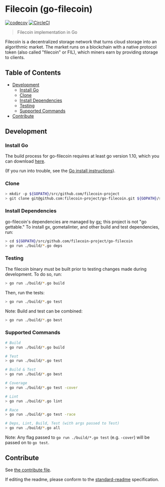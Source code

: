 # Filecoin (go-filecoin)

[![codecov](https://codecov.io/gh/filecoin-project/go-filecoin/branch/master/graph/badge.svg?token=J5QWYWkgHT)](https://codecov.io/gh/filecoin-project/go-filecoin)
[![CircleCI](https://circleci.com/gh/filecoin-project/go-filecoin.svg?style=svg&circle-token=5a9d1cb48788b41d98bdfbc8b15298816ec71fea)](https://circleci.com/gh/filecoin-project/go-filecoin)

> Filecoin implementation in Go

Filecoin is a decentralized storage network that turns cloud storage into an algorithmic market. The
market runs on a blockchain with a native protocol token (also called "filecoin" or FIL), which miners earn
by providing storage to clients.

## Table of Contents

- [Development](#development)
  - [Install Go](#install-go)
  - [Clone](#clone)
  - [Install Dependencies](#install-dependencies)
  - [Testing](#testing)
  - [Supported Commands](#supported-commands)
- [Contribute](#contribute)

## Development

### Install Go

The build process for go-filecoin requires at least go version 1.10, which you can download [here][1].

(If you run into trouble, see the [Go install instructions][4]).

### Clone

```sh
> mkdir -p ${GOPATH}/src/github.com/filecoin-project
> git clone git@github.com:filecoin-project/go-filecoin.git ${GOPATH}/src/github.com/filecoin-project/go-filecoin
```

### Install Dependencies

go-filecoin's dependencies are managed by [gx][2]; this project is not "go gettable." To install gx, gometalinter, and
other build and test dependencies, run:

```sh
> cd ${GOPATH}/src/github.com/filecoin-project/go-filecoin
> go run ./build/*.go deps
```

### Testing

The filecoin binary must be built prior to testing changes made during development. To do so, run:

```sh
> go run ./build/*.go build
```

Then, run the tests:

```sh
> go run ./build/*.go test
```

Note: Build and test can be combined:

```sh
> go run ./build/*.go best
```

### Supported Commands

```sh
# Build
> go run ./build/*.go build

# Test
> go run ./build/*.go test

# Build & Test
> go run ./build/*.go best

# Coverage
> go run ./build/*.go test -cover

# Lint
> go run ./build/*.go lint

# Race
> go run ./build/*.go test -race

# Deps, Lint, Build, Test (with args passed to Test)
> go run ./build/*.go all
```

Note: Any flag passed to `go run ./build/*.go test` (e.g. `-cover`) will be passed on to `go test`.

## Contribute

See [the contribute file](CONTRIBUTING.md).

If editing the readme, please conform to the [standard-readme][3] specification.

[1]: https://golang.org/dl/
[2]: https://github.com/whyrusleeping/gx
[3]: https://github.com/RichardLitt/standard-readme
[4]: https://golang.org/doc/install
